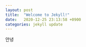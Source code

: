 ```yaml
---
layout: post
title:  "Welcome to Jekyll!"
date:   2020-12-25 23:13:58 +0900
categories: jekyll update
---
```


안녕